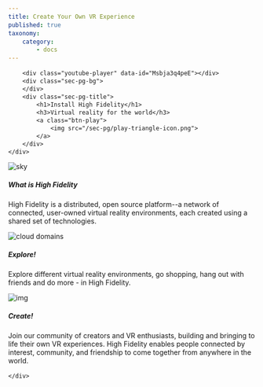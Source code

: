 ```yaml
---
title: Create Your Own VR Experience
published: true
taxonomy:
    category:
        - docs
---
```


<!--While modifying the content of this page, ensure to only replace the text and image and video URL information. Contact Nimisha to make changes to the design. -->





<div class="video-container">
	<div class="area-holder">
	</div>
	<div class="area-content">
		
		<div class="youtube-player" data-id="Msbja3q4peE"></div>
		<div class="sec-pg-bg">
		</div>
		<div class="sec-pg-title">
			<h1>Install High Fidelity</h1>
			<h3>Virtual reality for the world</h3>
			<a class="btn-play">
				<img src="/sec-pg/play-triangle-icon.png">
			</a>
		</div>
	</div>

</div>

<div id="sec-pg-body-1" class="sec-pg-content content-reversed">
	<div class="container">
		<div class="sec-pg-image">
			<img src="/sec-pg/install/sky-terminal.jpg" alt="sky" title="Sky Terminal" >
		</div>
		<div class="sec-pg-text">
			<h5>What is High Fidelity</h5>
			<p>High Fidelity is a distributed, open source platform--a network of connected, user-owned virtual reality environments, each created using a shared set of technologies. </p>
		</div>
	</div>
</div>
<div id="sec-pg-body-2" class="sec-pg-content">
	<div class="container">
		<div class="sec-pg-image">
			<img src="/sec-pg/digital-ocean/cloud-domains.png" alt="cloud domains" title="Cloud Domains">
		</div>
		<div class="sec-pg-text">
			<h5>Explore!</h5>
			<p>Explore different virtual reality environments, go shopping, hang out with friends and do more - in High Fidelity.</p>
		</div>
	</div>
</div>
<div id="sec-pg-body-3" class="sec-pg-content content-reversed">
	<div class="container">
		<div class="sec-pg-image">
			<img src="/sec-pg/install/img01.jpg" alt="img" title="Image">
		</div>
		<div class="sec-pg-text">
			<h5>Create!</h5>
			<p>Join our community of creators and VR enthusiasts, building and bringing to life their own VR experiences. High Fidelity enables people connected by interest, community, and friendship to come together from anywhere in the world.</p>
		</div>
		
	</div>
</div>

